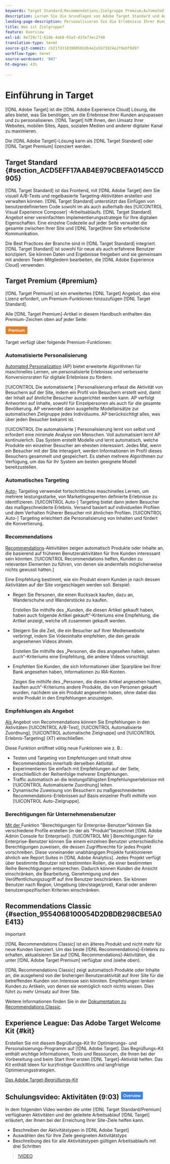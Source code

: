 ```yaml
---
keywords: Target Standard;Recommendations;Zielgruppe Premium;Automated Personalization;Auto-Zielgruppe;Auto-Zielgruppe;Berechtigungen;Was ist Adobe-Zielgruppe?
description: Lernen Sie die Grundlagen von Adobe Target Standard und Adobe Target Premium kennen. Target Premium umfasst erweiterte Funktionen, die nicht im Standardprodukt verfügbar sind.
landing-page-description: Personalisieren Sie die Erlebnisse Ihrer Kunden, um den Umsatz Ihrer Websites und Mobile Sites sowie Apps, Social Media und anderer digitaler Kanäle zu maximieren.
title: Was ist Zielgruppe?
feature: Overview
exl-id: 0e729c71-618b-4ab8-93a3-d37e73ec2740
translation-type: tm+mt
source-git-commit: cb21fd3183900502db4e2a5b73924e2f9ebf8d97
workflow-type: tm+mt
source-wordcount: '947'
ht-degree: 43%

---
```


# Einführung in Target

[!DNL Adobe Target] ist die  [!DNL Adobe Experience Cloud] Lösung, die alles bietet, was Sie benötigen, um die Erlebnisse Ihrer Kunden anzupassen und zu personalisieren. [!DNL Target] hilft Ihnen, den Umsatz Ihrer Websites, mobilen Sites, Apps, sozialen Medien und anderer digitaler Kanal zu maximieren.

Die [!DNL Adobe Target]-Lösung kann als [!DNL Target Standard] oder [!DNL Target Premium] lizenziert werden.

## Target Standard   {#section_ACD5EFF17AAB4E979CBEFA0145CCD905}

[!DNL Target Standard] ist das Frontend, mit  [!DNL Adobe Target] dem Sie visuell A/B-Tests und regelbasierte Targeting-Aktivitäten erstellen und verwalten können. [!DNL Target Standard] unterstützt das Einfügen von benutzerdefiniertem Code sowohl im als auch außerhalb des  [!UICONTROL Visual Experience Composer] -Arbeitsablaufs. [!DNL Target Standard] Angebot einer vereinfachten Implementierungsstrategie für Ihre digitalen Eigenschaften. Eine einzelne Codezeile auf jeder Seite verwaltet die gesamte zwischen Ihrer Site und  [!DNL Target]Ihrer Site erforderliche Kommunikation.

Die Best Practices der Branche sind in [!DNL Target Standard] integriert. [!DNL Target Standard] ist sowohl für neue als auch erfahrene Benutzer konzipiert. Sie können Daten und Ergebnisse freigeben und sie gemeinsam mit anderen Team-Mitgliedern bearbeiten, die [!DNL Adobe Experience Cloud] verwenden.

## Target Premium {#premium}

[!DNL Target Premium] ist ein erweitertes  [!DNL Target] Angebot, das eine Lizenz erfordert, um Premium-Funktionen hinzuzufügen  [!DNL Target Standard].

Alle [!DNL Target Premium]-Artikel in diesem Handbuch enthalten das Premium-Zeichen oben auf jeder Seite:

![Premium-Zeichen](/help/assets/premium.png)

Target verfügt über folgende Premium-Funktionen:

### Automatisierte Personalisierung

[Automated Personalization](/help/c-activities/t-automated-personalization/automated-personalization.md#task_8AAF837796D74CF893CA2F88BA1491C9)  (AP) bietet erweiterte Algorithmen für maschinelles Lernen, um personalisierte Erlebnisse und verbesserte Konversionsraten für digitale Erlebnisse zu fördern.

[!UICONTROL Die automatisierte ] Personalisierung erfasst die Aktivität von Besuchern auf der Site, indem ein Profil von Besuchern erstellt wird, damit der Inhalt auf ähnliche Besucher ausgerichtet werden kann. AP verfolgt Antworten auf Inhalte, sowohl für Einzelpersonen als auch für die gesamte Bevölkerung. AP verwendet dann ausgefeilte Modellansätze zur automatischen Zielgruppe jedes Individuums. AP berücksichtigt alles, was über jeden Besucher bekannt ist.

[!UICONTROL Die automatisierte ] Personalisierung lernt von selbst und erfordert eine minimale Analyse von Menschen. Voll automatisiert lernt AP kontinuierlich. Das System erstellt Modelle und lernt automatisch, welche Produkte ein einzelner Besucher am ehesten interessiert. Jedes Mal, wenn ein Besucher mit der Site interagiert, werden Informationen im Profil dieses Besuchers gesammelt und gespeichert. Es stehen mehrere Algorithmen zur Verfügung, um das für Ihr System am besten geeignete Modell bereitzustellen.

### Automatisches Targeting

[Auto-](/help/c-activities/auto-target/auto-target-to-optimize.md) Targeting verwendet fortschrittliches maschinelles Lernen, um mehrere leistungsstarke, von Marketingexperten definierte Erlebnisse zu identifizieren. [!UICONTROL Auto-] Targeting bietet dann jedem Besucher das maßgeschneiderte Erlebnis. Versand basiert auf individuellen Profilen und dem Verhalten früherer Besucher mit ähnlichen Profilen. [!UICONTROL Auto-] Targeting erleichtert die Personalisierung von Inhalten und fördert die Konvertierung.

### Recommendations

[Recommendations](/help/c-recommendations/recommendations.md#concept_7556C8A4543942F2A77B13A29339C0C0)-Aktivitäten zeigen automatisch Produkte oder Inhalte an, die basierend auf früheren Benutzeraktivitäten für Ihre Kunden interessant sein könnten. [!UICONTROL Recommendations helfen, Kunden zu relevanten Elementen zu führen, von denen sie andernfalls möglicherweise nichts gewusst hätten.]

Eine Empfehlung bestimmt, wie ein Produkt einem Kunden je nach dessen Aktivitäten auf der Site vorgeschlagen werden soll. Beispiel:

* Regen Sie Personen, die einen Rucksack kaufen, dazu an, Wanderschuhe und Wanderstöcke zu kaufen.

   Erstellen Sie mithilfe des „Kunden, die diesen Artikel gekauft haben, haben auch folgende Artikel gekauft“-Kriteriums eine Empfehlung, die Artikel anzeigt, welche oft zusammen gekauft werden.

* Steigern Sie die Zeit, die ein Besucher auf Ihrer Medienwebsite verbringt, indem Sie Videoinhalte empfehlen, die den gerade angesehenen Videos ähneln.

   Erstellen Sie mithilfe des „Personen, die dies angesehen haben, sahen auch“-Kriteriums eine Empfehlung, die andere Videos vorschlägt.

* Empfehlen Sie Kunden, die sich Informationen über Sparpläne bei Ihrer Bank angesehen haben, Informationen zu IRA-Konten.

   Zeigen Sie mithilfe des „Personen, die diesen Artikel angesehen haben, kauften auch“-Kriteriums andere Produkte, die von Personen gekauft wurden, nachdem sie ein Produkt angesehen haben, ohne dabei das erste Produkt in den Empfehlungen anzuzeigen.

### Empfehlungen als Angebot

[Als ](/help/c-recommendations/recommendations-as-an-offer.md) Angebot von Recommendations können Sie Empfehlungen in den Aktivitäten  [!UICONTROL A/B-Test],  [!UICONTROL Automatisierte Zuordnung],  [!UICONTROL automatische Zielgruppe] und  [!UICONTROL Erlebnis-Targeting] (XT) einschließen.

Diese Funktion eröffnet völlig neue Funktionen wie z. B.:

* Testen und Targeting von Empfehlungen und Inhalt ohne Recommendations innerhalb derselben Aktivität.
* Experimentieren Sie einfach mit Empfehlungen auf der Seite, einschließlich der Reihenfolge mehrerer Empfehlungen.
* Traffic automatisch an die leistungsfähigsten Empfehlungserlebnisse mit [!UICONTROL Automatisierte Zuordnung] leiten.
* Dynamische Zuweisung von Besuchern zu maßgeschneiderten Recommendations-Erlebnissen auf Basis einzelner Profil mithilfe von [!UICONTROL Auto-Zielgruppe].

### Berechtigungen für Unternehmensbenutzer

[Mit der ](/help/administrating-target/c-user-management/property-channel/property-channel.md#concept_E396B16FA2024ADBA27BC056138F9838) Funktion &quot;Berechtigungen für Enterprise-Benutzer&quot;können Sie verschiedene Profile erstellen (in der als &quot;Produkt&quot;bezeichnet  [!DNL Adobe Admin Console for Enterprise]). [!UICONTROL Mit ] Berechtigungen für Enterprise-Benutzer können Sie einem einzelnen Benutzer unterschiedliche Berechtigungen zuweisen, die dessen Zugriffsrechte für jedes Projekt vorschreiben. Diese voneinander unabhängigen Projekte funktionieren ähnlich wie Report Suites in [!DNL Adobe Analytics]. Jedes Projekt verfügt über bestimmte Benutzer mit bestimmten Rollen, die einer bestimmten Reihe Berechtigungen entsprechen. Dadurch können Kunden die Ansicht einschränken, die Bearbeitung, Genehmigung und den Veröffentlichungszugriff auf ihre Benutzer beschränken. Sie können Benutzer nach Region, Umgebung (dev/stage/prod), Kanal oder anderen benutzerspezifischen Kriterien einschränken.

## Recommendations Classic {#section_9554068100054D2DBDB298CBE5A0E413}

>[!IMPORTANT]
>
>[!DNL Recommendations Classic] ist ein älteres Produkt und nicht mehr für neue Kunden lizenziert. Um das beste [!DNL Recommendations]-Erlebnis zu erhalten, aktualisieren Sie auf [!DNL Recommendations]-Aktivitäten, die unter [!DNL Adobe Target Premium] verfügbar sind (siehe oben).

[!DNL Recommendations Classic] zeigt automatisch Produkte oder Inhalte an, die ausgehend von der bisherigen Benutzeraktivität auf Ihrer Site für die betreffenden Kunden von Interesse sein könnten. Empfehlungen lenken Kunden zu Artikeln, von denen sie womöglich noch nichts wissen. Dies führt zu mehr Umsatz auf Ihrer Site.

Weitere Informationen finden Sie in der [Dokumentation zu Recommendations Classic](/help/assets/adobe-recommendations-classic.pdf).

## Experience League: Das Adobe Target Welcome Kit {#kit}

Erstellen Sie mit diesem Begrüßungs-Kit Ihr Optimierungs- und Personalisierungs-Programm auf [!DNL Adobe Target]. Das Begrüßungs-Kit enthält wichtige Informationen, Tools und Ressourcen, die Ihnen bei der Vorbereitung und beim Start Ihrer ersten [!DNL Target]-Aktivität helfen. Das Kit enthält Ideen für kurzfristige QuickWins und langfristige Optimierungsstrategien.

[Das Adobe Target-Begrüßungs-Kit](https://expleague.azureedge.net/pdf/Adobe-Target-Welcome-Kit.pdf)

## Schulungsvideo: Aktivitäten (9:03) ![Übersichtskennzeichen](/help/assets/overview.png)

In dem folgenden Video werden die unter [!DNL Target Standard/Premium] verfügbaren Aktivitäten und der geleitete Arbeitsablauf [!DNL Target] erläutert, der Ihnen bei der Erreichung Ihrer Site-Ziele helfen kann.

* Beschreiben der Aktivitätstypen in [!DNL Adobe Target]
* Auswählen des für Ihre Ziele geeigneten Aktivitätstyps
* Beschreibung des für alle Aktivitätstypen gültigen Arbeitsablaufs mit drei Schritten

>[!VIDEO](https://video.tv.adobe.com/v/17386)
